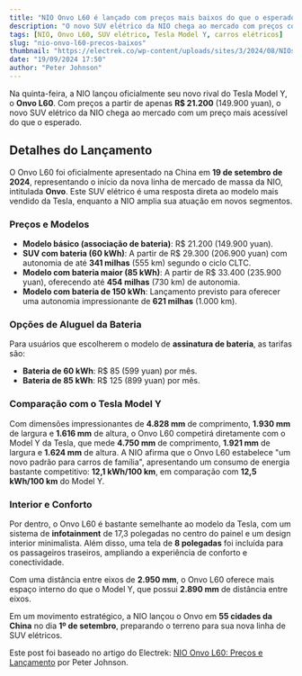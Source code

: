 ```yaml
---
title: "NIO Onvo L60 é lançado com preços mais baixos do que o esperado, começando em apenas R$ 21.200"
description: "O novo SUV elétrico da NIO chega ao mercado com preços competitivos e promete ser um forte concorrente do Tesla Model Y."
tags: [NIO, Onvo L60, SUV elétrico, Tesla Model Y, carros elétricos]
slug: "nio-onvo-l60-precos-baixos"
thumbnail: "https://electrek.co/wp-content/uploads/sites/3/2024/08/NIOs-Model-Y-electric-SUV.jpeg?quality=82&strip=all&w=1400"
date: "19/09/2024 17:50"
author: "Peter Johnson"
---
```


Na quinta-feira, a NIO lançou oficialmente seu novo rival do Tesla Model Y, o **Onvo L60**. Com preços a partir de apenas **R$ 21.200** (149.900 yuan), o novo SUV elétrico da NIO chega ao mercado com um preço mais acessível do que o esperado.

## Detalhes do Lançamento

O Onvo L60 foi oficialmente apresentado na China em **19 de setembro de 2024**, representando o início da nova linha de mercado de massa da NIO, intitulada **Onvo**. Este SUV elétrico é uma resposta direta ao modelo mais vendido da Tesla, enquanto a NIO amplia sua atuação em novos segmentos.

### Preços e Modelos

- **Modelo básico (associação de bateria)**: R$ 21.200 (149.900 yuan).
- **SUV com bateria (60 kWh)**: A partir de R$ 29.300 (206.900 yuan) com autonomia de até **341 milhas** (555 km) segundo o ciclo CLTC.
- **Modelo com bateria maior (85 kWh)**: A partir de R$ 33.400 (235.900 yuan), oferecendo até **454 milhas** (730 km) de autonomia.
- **Modelo com bateria de 150 kWh**: Lançamento previsto para oferecer uma autonomia impressionante de **621 milhas** (1.000 km).

### Opções de Aluguel da Bateria

Para usuários que escolherem o modelo de **assinatura de bateria**, as tarifas são:
- **Bateria de 60 kWh**: R$ 85 (599 yuan) por mês.
- **Bateria de 85 kWh**: R$ 125 (899 yuan) por mês.

### Comparação com o Tesla Model Y

Com dimensões impressionantes de **4.828 mm** de comprimento, **1.930 mm** de largura e **1.616 mm** de altura, o Onvo L60 competirá diretamente com o Model Y da Tesla, que mede **4.750 mm** de comprimento, **1.921 mm** de largura e **1.624 mm** de altura. A NIO afirma que o Onvo L60 estabelece "um novo padrão para carros de família", apresentando um consumo de energia bastante competitivo: **12,1 kWh/100 km**, em comparação com **12,5 kWh/100 km** do Model Y.

### Interior e Conforto

Por dentro, o Onvo L60 é bastante semelhante ao modelo da Tesla, com um sistema de **infotainment** de 17,3 polegadas no centro do painel e um design interior minimalista. Além disso, uma tela de **8 polegadas** foi incluída para os passageiros traseiros, ampliando a experiência de conforto e conectividade.

Com uma distância entre eixos de **2.950 mm**, o Onvo L60 oferece mais espaço interno do que o Model Y, que possui **2.890 mm** de distância entre eixos.

Em um movimento estratégico, a NIO lançou o Onvo em **55 cidades da China** no dia **1º de setembro**, preparando o terreno para sua nova linha de SUV elétricos.

Este post foi baseado no artigo do Electrek: [NIO Onvo L60: Preços e Lançamento](https://electrek.co/2024/09/19/nio-onvo-l60-cheaper-starting-21200/) por Peter Johnson.